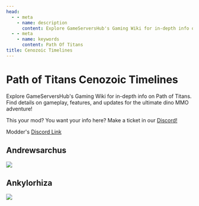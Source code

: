```yaml
---
head:
  - - meta
    - name: description
      content: Explore GameServersHub's Gaming Wiki for in-depth info on Path of Titans. Find details on gameplay, features, and updates for the ultimate dino MMO adventure!
  - - meta
    - name: keywords
      content: Path Of Titans
title: Cenozoic Timelines
---
```


# Path of Titans Cenozoic Timelines

Explore GameServersHub's Gaming Wiki for in-depth info on Path of Titans. Find details on gameplay, features, and updates for the ultimate dino MMO adventure!

This your mod? You want your info here? Make a ticket in our [Discord!](https://discord.gg/gsh)

Modder's [Discord Link](#)

## Andrewsarchus

<a href='./path-of-titans-CTAndrewsarchus' target='_blank'> <img src='https://web-cdn.alderongames.com/files/901/conversions/Andrewsarchus-Mod-Icon-icon.jpg' /> </a>

## Ankylorhiza

<a href='./path-of-titans-CTAnkylorhiza' target='_blank'> <img src='https://web-cdn.alderongames.com/files/1131/conversions/Ankylo-Mod-Icon-icon.jpg' /> </a>
